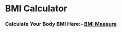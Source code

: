# BMI Calculator 
### Calculate Your Body BMI Here:- [BMI Measure](https://lavibadwal1111.github.io/BMI_Calculator/) 
